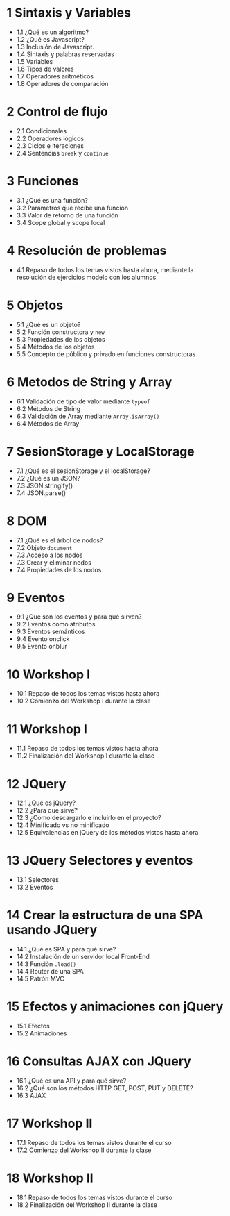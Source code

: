 # 1 Sintaxis y Variables

- 1.1	¿Qué es un algoritmo?
- 1.2	¿Qué es Javascript? 
- 1.3	Inclusión de Javascript.
- 1.4	Sintaxis y palabras reservadas
- 1.5	Variables
- 1.6	Tipos de valores
- 1.7	Operadores aritméticos
- 1.8	Operadores de comparación

# 2 Control de flujo

- 2.1	Condicionales
- 2.2	Operadores lógicos
- 2.3	Ciclos e iteraciones
- 2.4	Sentencias `break` y `continue`

# 3 Funciones
	
- 3.1	¿Qué es una función?
- 3.2	Parámetros que recibe una función
- 3.3	Valor de retorno de una función
- 3.4	Scope global y scope local

# 4 Resolución de problemas
	
- 4.1	Repaso de todos los temas vistos hasta ahora, mediante la resolución de ejercicios modelo con los alumnos
	
# 5 Objetos
	
- 5.1	¿Qué es un objeto?
- 5.2	Función constructora y `new`
- 5.3	Propiedades de los objetos
- 5.4	Métodos de los objetos
- 5.5 Concepto de público y privado en funciones constructoras

	
# 6 Metodos de String y Array
	
- 6.1	Validación de tipo de valor mediante `typeof`
- 6.2	Métodos de String
- 6.3	Validación de Array mediante `Array.isArray()`
- 6.4	Métodos de Array

# 7 SesionStorage y LocalStorage
	
- 7.1	¿Qué es el sesionStorage y el localStorage?
- 7.2	¿Qué es un JSON?
- 7.3	JSON.stringify()
- 7.4	JSON.parse()

# 8 DOM
	
- 7.1	¿Qué es el árbol de nodos? 
- 7.2	Objeto `document`
- 7.3	Acceso a los nodos
- 7.3	Crear y eliminar nodos
- 7.4	Propiedades de los nodos

# 9 Eventos
	
- 9.1	¿Que son los eventos y para qué sirven?
- 9.2	Eventos como atributos
- 9.3	Eventos semánticos
- 9.4	Evento onclick
- 9.5	Evento onblur

# 10 Workshop I
	
- 10.1 Repaso de todos los temas vistos hasta ahora
- 10.2 Comienzo del Workshop I durante la clase

# 11 Workshop I
	
- 11.1 Repaso de todos los temas vistos hasta ahora
- 11.2 Finalización del Workshop I durante la clase

# 12 JQuery

- 12.1 ¿Qué es jQuery?
- 12.2 ¿Para que sirve?
- 12.3 ¿Como descargarlo e incluirlo en el proyecto?
- 12.4 Minificado vs no minificado
- 12.5 Equivalencias en jQuery de los métodos vistos hasta ahora

# 13 JQuery Selectores y eventos

- 13.1 Selectores
- 13.2 Eventos

# 14 Crear la estructura de una SPA usando JQuery

- 14.1 ¿Qué es SPA y para qué sirve?
- 14.2 Instalación de un servidor local Front-End
- 14.3 Función `.load()`
- 14.4 Router de una SPA
- 14.5 Patrón MVC

# 15 Efectos y animaciones con jQuery

- 15.1 Efectos
- 15.2 Animaciones

# 16 Consultas AJAX con JQuery

- 16.1 ¿Qué es una API y para qué sirve?
- 16.2 ¿Qué son los métodos HTTP GET, POST, PUT y DELETE?
- 16.3 AJAX

# 17 Workshop II

- 17.1 Repaso de todos los temas vistos durante el curso
- 17.2 Comienzo del Workshop II durante la clase

# 18 Workshop II

- 18.1 Repaso de todos los temas vistos durante el curso
- 18.2 Finalización del Workshop II durante la clase